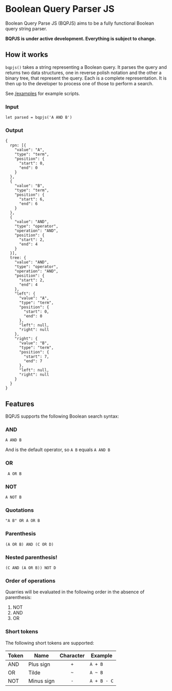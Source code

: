 # Boolean Query Parser JS

Boolean Query Parse JS (BQPJS) aims to be a fully functional Boolean query string parser.

**BQPJS is under active development. Everything is subject to change.**

## How it works
`bqpjs()` takes a string representing a Boolean query. It parses the query and returns two data structures, one in reverse polish notation and the other a binary tree, that represent the query. Each is a complete representation. It is then up to the developer to process one of those to perform a search.

See [/examples](./examples) for example scripts.

### Input
```
let parsed = bqpjs('A AND B')
```

### Output
```
{
  rpn: [{
    "value": "A",
    "type": "term",
    "position": {
      "start": 0,
      "end": 0
    }
  },
  {
    "value": "B",
    "type": "term",
    "position": {
      "start": 6,
      "end": 6
    }
  },
  {
    "value": "AND",
    "type": "operator",
    "operation": "AND",
    "position": {
      "start": 2,
      "end": 4
    }
  }],
  tree: {
    "value": "AND",
    "type": "operator",
    "operation": "AND",
    "position": {
      "start": 2,
      "end": 4
    },
    "left": {
      "value": "A",
      "type": "term",
      "position": {
        "start": 0,
        "end": 0
      },
      "left": null,
      "right": null
    },
    "right": {
      "value": "B",
      "type": "term",
      "position": {
        "start": 7,
        "end": 7
      },
      "left": null,
      "right": null
    }
  }
}
```

## Features
BQPJS supports the following Boolean search syntax:

### AND
```A AND B```

And is the default operator, so `A B` equals `A AND B`

### OR
``` A OR B```

### NOT
```A NOT B```

### Quotations
```"A B" OR A OR B```

### Parenthesis
```(A OR B) AND (C OR D)```

### Nested parenthesis!
```(C AND (A OR B)) NOT D```

### Order of operations
Quarries will be evaluated in the following order in the absence of parenthesis:
1. NOT
2. AND
3. OR

### Short tokens
The following short tokens are supported:

| Token | Name | Character | Example |
|---|---|:---:|---|
 AND | Plus sign | `+` | `A + B`
 OR | Tilde | `~` | `A ~ B`
 NOT | Minus sign | `-` | `A + B - C`
